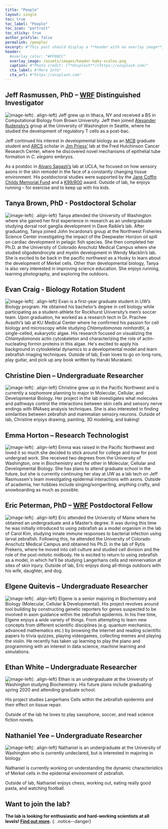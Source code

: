 ```yaml
---
title: "People"
layout: single
toc: true
toc_label: "People"
toc_icon: "portrait"
toc_sticky: true
author_profile: false
permalink: /people/
excerpt: #"This post should display a **header with an overlay image**, if the theme supports it."
header:
  #overlay_color: "#FF00CC"
  overlay_image: /assets/images/header-baby-scales.png
  caption: #"Photo credit: [**Unsplash**](https://unsplash.com)"
  cta_label: #"More Info"
  cta_url: #"https://unsplash.com"
---
```

## Jeff Rasmussen, PhD – [WRF](http://www.wrfseattle.org/) Distinguished Investigator
![image-left](https://www.biology.washington.edu/sites/default/files/styles/portrait/public/JeffRas-Headshot-UWBiol.jpg){: .align-left} Jeff grew up in Ithaca, NY and received a BS in Computational Biology from Brown University. Jeff then joined [Alexander Rudensky’s](https://www.mskcc.org/research-areas/labs/alexander-rudensky) group at the University of Washington in Seattle, where he studied the development of regulatory T cells as a post-bac. 

Jeff continued his interest in developmental biology as an [MCB](https://depts.washington.edu/mcb/) graduate student and [ARCS](http://www.seattlearcsfoundation.org/) scholar in [Jim Priess’](http://research.fhcrc.org/priess/en.html) lab at the Fred Hutchinson Cancer Research Center, where he discovered novel mechanisms of epithelial tube formation in *C. elegans* embryos.

As a postdoc in [Alvaro Sagasti’s](https://www.mcdb.ucla.edu/Research/Sagasti/Sagasti_lab_home.html) lab at UCLA, he focused on how sensory axons in the skin remodel in the face of a constantly changing tissue environment. His postdoctoral studies were supported by the [Jane Coffin Childs Memorial Fund](http://www.jccfund.org/) and a [K99/R00](https://projectreporter.nih.gov/project_info_description.cfm?aid=9229568&icde=38773434) award. Outside of lab, he enjoys running – for exercise and to keep up with his kids.

## Tanya Brown, PhD - Postdoctoral Scholar
![image-left](/assets/images/Tanya-web.jpg){: .align-left} Tanya attended the University of Washington where she gained her first experience in research as an undergraduate studying dorsal root ganglia development in Dave Raible’s lab. After graduating, Tanya joined John Incardona’s group at the Northwest Fisheries Science Center investigating the impact of the Deepwater Horizon oil spill on cardiac development in pelagic fish species. She then completed her Ph.D. at the University of Colorado Anschutz Medical Campus where she studied oligodendrocyte and myelin development in Wendy Macklin’s lab. She is excited to be back in the pacific northwest as a Husky to learn about the development of Merkel cells. Other than developmental biology, Tanya is also very interested in improving science education. She enjoys running, learning photography, and exploring the outdoors.

## Evan Craig - Biology Rotation Student
![image-left](/assets/images/Evan-web.jpg){: .align-left} Evan is a first-year graduate student in UW’s Biology program. He obtained his bachelor’s degree in cell biology while participating as a student-athlete for Rockhurst University’s men’s soccer team. Upon graduation, he worked as a research tech in Dr. Prachee Avasthi’s lab at KU Medical Center where he confirmed his passion for cell biology and microscopy while studying *Chlamydomonas reinhardtii*, a single-celled, eukaryotic algae.  His research focused on visualizing the *Chlamydomonas* actin cytoskeleton and characterizing the role of actin-nucleating formin proteins in this algae. He's excited to apply his background in cytoskeletal dynamics to a developmental model and learn zebrafish imaging techniques. Outside of lab, Evan loves to go on long runs, play guitar, and pick up any book written by Haruki Murakami.

## Christine Dien – Undergraduate Researcher
![image-left](/assets/images/Christine-web.jpg){: .align-left} Christine grew up in the Pacific Northwest and is currently a sophomore planning to major in Molecular, Cellular, and Developmental Biology. Her project in the lab investigates what molecules and pathways control the interactions between skin cells and sensory nerve endings with RNAseq analysis techniques. She is also interested in finding similarities between zebrafish and mammalian sensory neurons. Outside of lab, Christine enjoys drawing, painting, 3D modeling, and baking! 

## Emma Horton – Research Technologist
![image-left](/assets/images/Emma-web.jpg){: .align-left} Emma was raised in the Pacific Northwest and loved it so much she decided to stick around for college and now for post undergrad work. She received two degrees from the University of Washington, one in Biochemistry and the other in Molecular, Cellular and Developmental Biology. She has plans to attend graduate school in the future, but she is currently continuing her stay at UW as a lab tech on Jeff Rasmussen's team investigating epidermal interactions with axons. Outside of academia, her hobbies include singing/songwriting, anything crafty, and snowboarding as much as possible. 

## Eric Peterman, PhD – [WRF](http://wrfseattle.org/fellows.php) Postdoctoral Fellow
![image-left](/assets/images/Eric-web.jpg){: .align-left} Eric attended the University of Maine where he obtained an undergraduate and a Master’s degree. It was during this time he was initially introduced to using zebrafish as a model organism in the lab of Carol Kim, studying innate immune responses to bacterial infection using larval zebrafish. Following this, he attended the University of Colorado Anschutz Medical Campus and obtained his Ph.D. in the lab of Rytis Prekeris, where he moved into cell culture and studied cell division and the role of the post-mitotic midbody. He is excited to return to using zebrafish as a model, in which he’ll be studying Langerhans cells and reinnervation at sites of skin injury. Outside of lab, Eric enjoys dong all-things outdoors with his wife, daughter, and dog.

## Elgene Quitevis – Undergraduate Researcher
![image-left](/assets/images/Elgene-web.jpg){: .align-left} Elgene is a senior majoring in Biochemistry and Biology (Molecular, Cellular & Developmental). His project revolves around tool building by constructing genetic reporters for genes suspected to be involved in axon guidance within the zebrafish epidermis.  In his free time, Elgene enjoys a wide variety of things. From attempting to learn new concepts from different scientific disciplines (e.g. quantum mechanics, advanced mathematics etc.) by browsing the internet and reading scientific papers to trivia quizzes, playing videogames, collecting memes and playing the violin. He recently has taken up learning to play the piano and programming with an interest in data science, machine learning and simulations.

## Ethan White – Undergraduate Researcher
![image-left](/assets/images/Ethan-web.jpg){: .align-left} Ethan is an undergraduate at the University of Washington studying Biochemistry. His future plans include graduating spring 2020 and attending graduate school. 

His project studies Langerhans Cells within the zebrafish epidermis and their effect on tissue repair. 

Outside of the lab he loves to play saxophone, soccer, and read science fiction novels.

## Nathaniel Yee – Undergraduate Researcher
![image-left](/assets/images/Nathaniel-web.jpg){: .align-left} Nathaniel is an undergraduate at the University of Washington who is currently undeclared, but is interested in majoring in biology. 

Nathaniel is currently working on understanding the dynamic characteristics of Merkel cells in the epidermal environment of zebrafish.

Outside of lab, Nathaniel enjoys chess, working out, eating really good pasta, and watching football.


## Want to join the lab?
**The lab is looking for enthusiastic and hard-working scientists at all levels! [Find out more](/join/).** 
{: .notice--danger}
